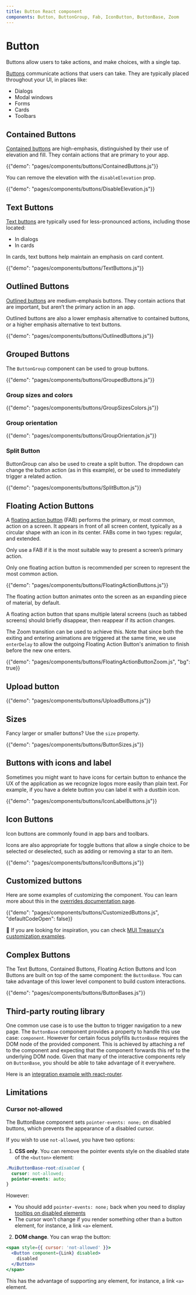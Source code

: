 ```yaml
---
title: Button React component
components: Button, ButtonGroup, Fab, IconButton, ButtonBase, Zoom
---
```


# Button

<p class="description">Buttons allow users to take actions, and make choices, with a single tap.</p>

[Buttons](https://material.io/design/components/buttons.html) communicate actions that users can take. They are typically placed throughout your UI, in places like:

- Dialogs
- Modal windows
- Forms
- Cards
- Toolbars

## Contained Buttons

[Contained buttons](https://material.io/design/components/buttons.html#contained-button)
are high-emphasis, distinguished by their use of elevation and fill.
They contain actions that are primary to your app.

{{"demo": "pages/components/buttons/ContainedButtons.js"}}

You can remove the elevation with the `disableElevation` prop.

{{"demo": "pages/components/buttons/DisableElevation.js"}}

## Text Buttons

[Text buttons](https://material.io/design/components/buttons.html#text-button)
are typically used for less-pronounced actions, including those located:

- In dialogs
- In cards

In cards, text buttons help maintain an emphasis on card content.

{{"demo": "pages/components/buttons/TextButtons.js"}}

## Outlined Buttons

[Outlined buttons](https://material.io/design/components/buttons.html#outlined-button)
are medium-emphasis buttons. They contain actions that are important,
but aren’t the primary action in an app.

Outlined buttons are also a lower emphasis alternative to contained buttons,
or a higher emphasis alternative to text buttons.

{{"demo": "pages/components/buttons/OutlinedButtons.js"}}

## Grouped Buttons

The `ButtonGroup` component can be used to group buttons.

{{"demo": "pages/components/buttons/GroupedButtons.js"}}

### Group sizes and colors

{{"demo": "pages/components/buttons/GroupSizesColors.js"}}

### Group orientation

{{"demo": "pages/components/buttons/GroupOrientation.js"}}

### Split Button

ButtonGroup can also be used to create a split button. The dropdown can change the button action (as in this example), or be used to immediately trigger a related action.

{{"demo": "pages/components/buttons/SplitButton.js"}}

## Floating Action Buttons

A [floating action button](https://material.io/design/components/buttons-floating-action-button.html)
(FAB) performs the primary, or most common, action on a screen.
It appears in front of all screen content, typically as a circular shape with an icon in its center.
FABs come in two types: regular, and extended.

Only use a FAB if it is the most suitable way to present a screen’s primary action.

Only one floating action button is recommended per screen to represent the most common action.

{{"demo": "pages/components/buttons/FloatingActionButtons.js"}}

The floating action button animates onto the screen as an expanding piece of material, by default.

A floating action button that spans multiple lateral screens (such as tabbed screens) should briefly disappear,
then reappear if its action changes.

The Zoom transition can be used to achieve this. Note that since both the exiting and entering
animations are triggered at the same time, we use `enterDelay` to allow the outgoing Floating Action Button's
animation to finish before the new one enters.

{{"demo": "pages/components/buttons/FloatingActionButtonZoom.js", "bg": true}}

## Upload button

{{"demo": "pages/components/buttons/UploadButtons.js"}}

## Sizes

Fancy larger or smaller buttons? Use the `size` property.

{{"demo": "pages/components/buttons/ButtonSizes.js"}}

## Buttons with icons and label

Sometimes you might want to have icons for certain button to enhance the UX of the application as we recognize logos more easily than plain text. For example, if you have a delete button you can label it with a dustbin icon.

{{"demo": "pages/components/buttons/IconLabelButtons.js"}}

## Icon Buttons

Icon buttons are commonly found in app bars and toolbars.

Icons are also appropriate for toggle buttons that allow a single choice to be selected or
deselected, such as adding or removing a star to an item.

{{"demo": "pages/components/buttons/IconButtons.js"}}

## Customized buttons

Here are some examples of customizing the component. You can learn more about this in the
[overrides documentation page](/customization/components/).

{{"demo": "pages/components/buttons/CustomizedButtons.js", "defaultCodeOpen": false}}

👑 If you are looking for inspiration, you can check [MUI Treasury's customization examples](https://mui-treasury.com/components/button).

## Complex Buttons

The Text Buttons, Contained Buttons, Floating Action Buttons and Icon Buttons are built on top of the same component: the `ButtonBase`.
You can take advantage of this lower level component to build custom interactions.

{{"demo": "pages/components/buttons/ButtonBases.js"}}

## Third-party routing library

One common use case is to use the button to trigger navigation to a new page.
The `ButtonBase` component provides a property to handle this use case: `component`.
However for certain focus polyfills `ButtonBase` requires the DOM node of the provided
component. This is achieved by attaching a ref to the component and expecting that the
component forwards this ref to the underlying DOM node.
Given that many of the interactive components rely on `ButtonBase`, you should be
able to take advantage of it everywhere.

Here is an [integration example with react-router](/guides/composition/#button).

## Limitations

### Cursor not-allowed

The ButtonBase component sets `pointer-events: none;` on disabled buttons, which prevents the appearance of a disabled cursor.

If you wish to use `not-allowed`, you have two options:

1. **CSS only**. You can remove the pointer events style on the disabled state of the `<button>` element:

  ```css
  .MuiButtonBase-root:disabled {
    cursor: not-allowed;
    pointer-events: auto;
  }
  ```

  However:

  - You should add `pointer-events: none;` back when you need to display [tooltips on disabled elements](/components/tooltips/#disabled-elements)
  - The cursor won't change if you render something other than a button element, for instance, a link `<a>` element.

2. **DOM change**. You can wrap the button:

  ```jsx
  <span style={{ cursor: 'not-allowed' }}>
    <Button component={Link} disabled>
      disabled
    </Button>
  </span>
  ```

  This has the advantage of supporting any element, for instance, a link `<a>` element.
